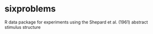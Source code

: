 # sixproblems
R data package for experiments using the Shepard et al. (1961) abstract stimulus structure
